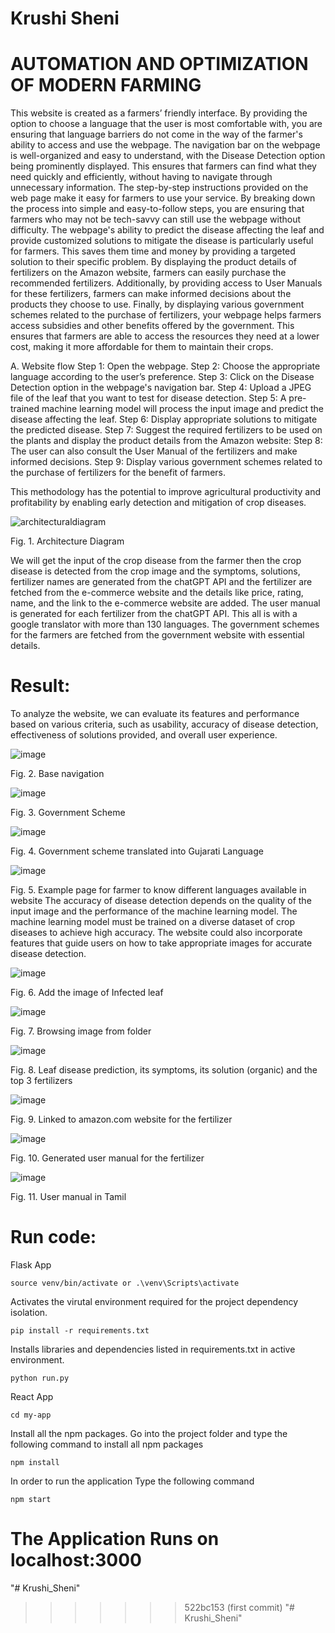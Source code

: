 # Krushi Sheni

# AUTOMATION AND OPTIMIZATION OF MODERN FARMING
This website is created as a farmers’ friendly interface. By providing the option to choose a language that the user is most comfortable with, you are ensuring that language barriers do not come in the way of the farmer's ability to access and use the webpage. The navigation bar on the webpage is well-organized and easy to understand, with the Disease Detection option being prominently displayed. This ensures that farmers can find what they need quickly and efficiently, without having to navigate through unnecessary information. The step-by-step instructions provided on the web page make it easy for farmers to use your service. By breaking down the process into simple and easy-to-follow steps, you are ensuring that farmers who may not be tech-savvy can still use the webpage without difficulty. The webpage's ability to predict the disease affecting the leaf and provide customized solutions to mitigate the disease is particularly useful for farmers. This saves them time and money by providing a targeted solution to their specific problem. By displaying the product details of fertilizers on the Amazon website, farmers can easily purchase the recommended fertilizers. Additionally, by providing access to User Manuals for these fertilizers, farmers can make informed decisions about the products they choose to use. Finally, by displaying various government schemes related to the purchase of fertilizers, your webpage helps farmers access subsidies and other benefits offered by the government. This ensures that farmers are able to access the resources they need at a lower cost, making it more affordable for them to maintain their crops.

A.	Website flow
Step 1: Open the webpage.
Step 2: Choose the appropriate language according to the user’s preference.
Step 3: Click on the Disease Detection option in the webpage's navigation bar.
Step 4: Upload a JPEG file of the leaf that you want to test for disease detection.
Step 5: A pre-trained machine learning model will process the input image and predict the disease affecting the leaf.
Step 6: Display appropriate solutions to mitigate the predicted disease.
Step 7: Suggest the required fertilizers to be used on the plants and display the product details from the Amazon website:
Step 8: The user can also consult the User Manual of the fertilizers and make informed decisions.
Step 9: Display various government schemes related to the purchase of fertilizers for the benefit of farmers.

This methodology has the potential to improve agricultural productivity and profitability by enabling early detection and mitigation of crop diseases.

![architecturaldiagram](https://user-images.githubusercontent.com/78720027/234005000-cbbcd985-2919-4f23-9bb7-ab2d21480281.png)

Fig. 1. Architecture Diagram

We will get the input of the crop disease from the farmer then the crop disease is detected from the crop image and the symptoms, solutions, fertilizer names are generated from the chatGPT API and the fertilizer are fetched from the e-commerce website and the details like price, rating, name, and the link to the e-commerce website are added. The user manual is generated for each fertilizer from the chatGPT API. This all is with a google translator with more than 130 languages. The government schemes for the farmers are fetched from the government website with essential details.

# Result:
To analyze the website, we can evaluate its features and performance based on various criteria, such as usability, accuracy of disease detection, effectiveness of solutions provided, and overall user experience.

![image](https://user-images.githubusercontent.com/78720027/234005311-c96cbca2-e83c-4218-93ff-c9675fbe79b4.png)

Fig. 2. Base navigation

![image](https://user-images.githubusercontent.com/78720027/234005357-b0e1fe34-ccc4-44f0-abf2-8db30142f57b.png)

Fig. 3.  Government Scheme
 
![image](https://user-images.githubusercontent.com/78720027/234005460-9b061ee0-dfb7-4ba6-bc70-09972a639db3.png)

Fig. 4. Government scheme translated into Gujarati Language
 
![image](https://user-images.githubusercontent.com/78720027/234005499-40f0e665-4928-427d-b115-c2d13d0fad3c.png)

Fig. 5.  Example page for farmer to know different languages available in website
The accuracy of disease detection depends on the quality of the input image and the performance of the machine learning model. The machine learning model must be trained on a diverse dataset of crop diseases to achieve high accuracy. The website could also incorporate features that guide users on how to take appropriate images for accurate disease detection.
 
![image](https://user-images.githubusercontent.com/78720027/234005551-03755347-5dcc-4472-a345-f82e9302d22e.png)

Fig. 6.  Add the image of Infected leaf
 
![image](https://user-images.githubusercontent.com/78720027/234005594-89b71556-848d-446a-97a4-dfa2ec984ef6.png)

Fig. 7. Browsing image from folder
 
![image](https://user-images.githubusercontent.com/78720027/234005627-ee699594-4e98-4d72-8cd3-29d1b63b6232.png)

Fig. 8.  Leaf disease prediction, its symptoms, its solution (organic) and the top 3 fertilizers
 
![image](https://user-images.githubusercontent.com/78720027/234005660-6c93aab3-bd43-40fc-96ac-355a0f4c23fc.png)

Fig. 9. Linked to amazon.com website for the fertilizer
 
![image](https://user-images.githubusercontent.com/78720027/234005707-595adb63-aa6f-4e07-94dc-3b7427da2fca.png)

Fig. 10. Generated user manual for the fertilizer
 
![image](https://user-images.githubusercontent.com/78720027/234005748-1d229cde-b2dd-4224-95c0-fc38e037f51a.png)

Fig. 11. User manual in Tamil

# Run code:
Flask App

```
source venv/bin/activate or .\venv\Scripts\activate
```
Activates the virutal environment required for the project dependency isolation.

```
pip install -r requirements.txt
```

Installs libraries and dependencies listed in requirements.txt in active environment.

```
python run.py
```


React App

```
cd my-app
```

Install all the npm packages. Go into the project folder and type the following command to install all npm packages

```
npm install
```

In order to run the application Type the following command

```
npm start
```

The Application Runs on localhost:3000
=======
"# Krushi_Sheni" 
>>>>>>> 522bc153 (first commit)
"# Krushi_Sheni" 

